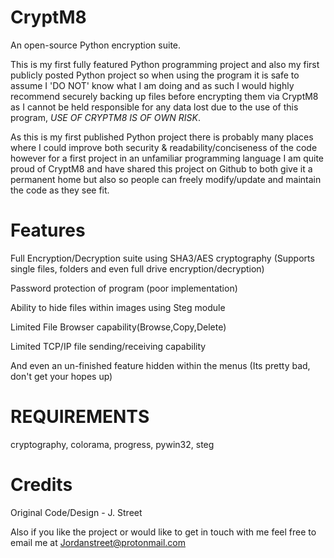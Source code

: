 # CryptM8
An open-source Python encryption suite.

This is my first fully featured Python programming project and also my first publicly posted Python project so when using the program it is safe to assume I 'DO NOT' know what I am doing and as such I would highly recommend securely backing up files before encrypting them via CryptM8 as I cannot be held responsible for any data lost due to the use of this program, *USE OF CRYPTM8 IS OF OWN RISK*.

As this is my first published Python project there is probably many places where I could improve both security & readability/conciseness of the code however for a first project in an unfamiliar programming language I am quite proud of CryptM8 and have shared this project on Github to both give it a permanent home but also so people can freely modify/update and maintain the code as they see fit.

# Features
Full Encryption/Decryption suite using SHA3/AES cryptography (Supports single files, folders and even full drive encryption/decryption)

Password protection of program (poor implementation)

Ability to hide files within images using Steg module

Limited File Browser capability(Browse,Copy,Delete)

Limited TCP/IP file sending/receiving capability

And even an un-finished feature hidden within the menus (Its pretty bad, don't get your hopes up)

# REQUIREMENTS
cryptography, colorama, progress, pywin32, steg

# Credits
Original Code/Design - J. Street

Also if you like the project or would like to get in touch with me feel free to email me at Jordanstreet@protonmail.com
